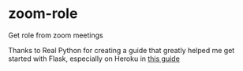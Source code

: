 # zoom-role
Get role from zoom meetings


Thanks to Real Python for creating a guide that greatly helped me get started with Flask, especially on Heroku in [this guide](https://realpython.com/flask-by-example-part-1-project-setup/)
